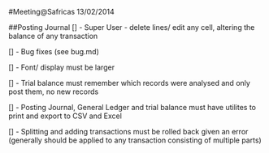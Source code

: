 #Meeting@Safricas 13/02/2014

##Posting Journal 
[] - Super User - delete lines/ edit any cell, altering the balance of any 
transaction

[] - Bug fixes (see bug.md)

[] - Font/ display must be larger 

[] - Trial balance must remember which records were analysed and only post them,
no new records

[] - Posting Journal, General Ledger and trial balance must have utilites to 
print and export to CSV and Excel

[] - Splitting and adding transactions must be rolled back given an error 
(generally should be applied to any transaction consisting of multiple parts)


